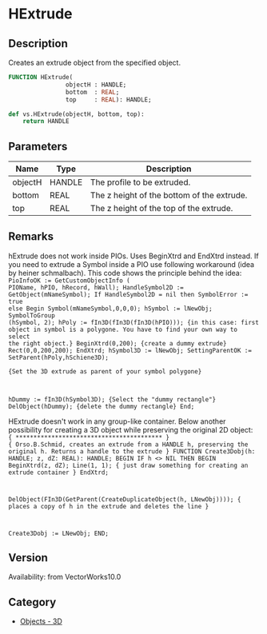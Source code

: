 # HExtrude

## Description
Creates an extrude object from the specified object.

```pascal
FUNCTION HExtrude(
				objectH : HANDLE;
				bottom  : REAL;
				top     : REAL): HANDLE;
```

```python
def vs.HExtrude(objectH, bottom, top):
    return HANDLE
```

## Parameters
|Name|Type|Description|
|---|---|---|
|objectH|HANDLE|The profile to be extruded.|
|bottom|REAL|The z height of the bottom of the extrude.|
|top|REAL|The z height of the top of the extrude.|

## Remarks
hExtrude does not work inside PIOs. Uses BeginXtrd and EndXtrd instead. 
If you need to extrude a Symbol inside a PIO use following workaround (idea by heiner schmalbach). This code shows the principle behind the idea:
<code lang="pas">
PioInfoOK := GetCustomObjectInfo ( PIOName, hPIO, hRecord, hWall);
HandleSymbol2D := GetObject(mNameSymbol);
If HandleSymbol2D = nil then SymbolError := true
else
Begin
Symbol(mNameSymbol,0,0,0);
hSymbol := lNewObj;
SymbolToGroup (hSymbol, 2);
hPoly := fIn3D(fIn3D(fIn3D(hPIO))); 
{in this case: first object in symbol is a polygone. You have to find 
your own way to select the right object.}
BeginXtrd(0,200);  {create a dummy extrude}
Rect(0,0,200,200);
EndXtrd;
hSymbol3D := lNewObj;
SettingParentOK := SetParent(hPoly,hSchiene3D);  
{Set the 3D extrude as parent of your symbol polygone}

hDummy := fIn3D(hSymbol3D); {Select the "dummy rectangle"}
DelObject(hDummy);  {delete the dummy rectangle}
End;
</code>

HExtrude doesn't work in any group-like container. Below another possibility for creating a 3D object while preserving the original 2D object:
<code lang="pas">
{ ***************************************** }
{ Orso.B.Schmid, creates an extrude from a HANDLE h, 
preserving the original h. Returns a handle to the extrude }
FUNCTION Create3Dobj(h: HANDLE; z, dZ: REAL): HANDLE;
BEGIN
IF h &lt;&gt; NIL THEN BEGIN
BeginXtrd(z, dZ);
Line(1, 1); 
{ just draw something for creating an extrude container }
EndXtrd;

DelObject(FIn3D(GetParent(CreateDuplicateObject(h, LNewObj))));
{ places a copy of h in the extrude and deletes the line }

Create3Dobj := LNewObj;
END;
</code>

## Version
Availability: from VectorWorks10.0

## Category
* [Objects - 3D](../Categories/Objects%20-%203D.md)
